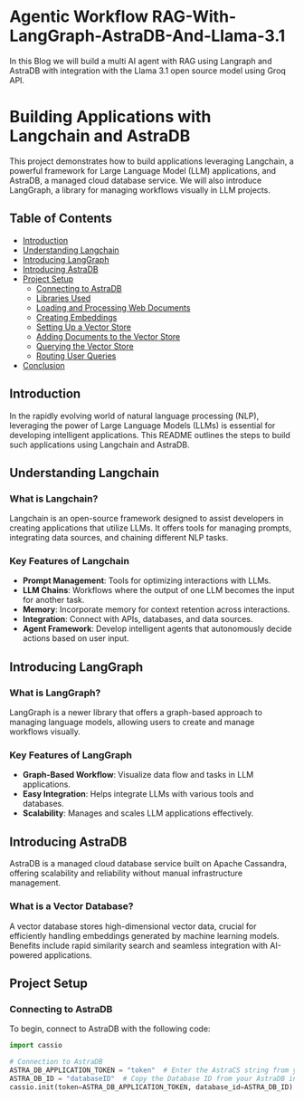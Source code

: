 # Agentic Workflow RAG-With-LangGraph-AstraDB-And-Llama-3.1
In this Blog we will build a multi AI agent with RAG using Langraph and AstraDB with integration with the Llama 3.1 open source model using Groq API. 
# Building Applications with Langchain and AstraDB

This project demonstrates how to build applications leveraging Langchain, a powerful framework for Large Language Model (LLM) applications, and AstraDB, a managed cloud database service. We will also introduce LangGraph, a library for managing workflows visually in LLM projects.

## Table of Contents

- [Introduction](#introduction)
- [Understanding Langchain](#understanding-langchain)
- [Introducing LangGraph](#introducing-langgraph)
- [Introducing AstraDB](#introducing-astraDB)
- [Project Setup](#project-setup)
  - [Connecting to AstraDB](#connecting-to-astraDB)
  - [Libraries Used](#libraries-used)
  - [Loading and Processing Web Documents](#loading-and-processing-web-documents)
  - [Creating Embeddings](#creating-embeddings)
  - [Setting Up a Vector Store](#setting-up-a-vector-store)
  - [Adding Documents to the Vector Store](#adding-documents-to-the-vector-store)
  - [Querying the Vector Store](#querying-the-vector-store)
  - [Routing User Queries](#routing-user-queries)
- [Conclusion](#conclusion)

## Introduction

In the rapidly evolving world of natural language processing (NLP), leveraging the power of Large Language Models (LLMs) is essential for developing intelligent applications. This README outlines the steps to build such applications using Langchain and AstraDB.

## Understanding Langchain

### What is Langchain?

Langchain is an open-source framework designed to assist developers in creating applications that utilize LLMs. It offers tools for managing prompts, integrating data sources, and chaining different NLP tasks.

### Key Features of Langchain

- **Prompt Management**: Tools for optimizing interactions with LLMs.
- **LLM Chains**: Workflows where the output of one LLM becomes the input for another task.
- **Memory**: Incorporate memory for context retention across interactions.
- **Integration**: Connect with APIs, databases, and data sources.
- **Agent Framework**: Develop intelligent agents that autonomously decide actions based on user input.

## Introducing LangGraph

### What is LangGraph?

LangGraph is a newer library that offers a graph-based approach to managing language models, allowing users to create and manage workflows visually.

### Key Features of LangGraph

- **Graph-Based Workflow**: Visualize data flow and tasks in LLM applications.
- **Easy Integration**: Helps integrate LLMs with various tools and databases.
- **Scalability**: Manages and scales LLM applications effectively.

## Introducing AstraDB

AstraDB is a managed cloud database service built on Apache Cassandra, offering scalability and reliability without manual infrastructure management.

### What is a Vector Database?

A vector database stores high-dimensional vector data, crucial for efficiently handling embeddings generated by machine learning models. Benefits include rapid similarity search and seamless integration with AI-powered applications.

## Project Setup

### Connecting to AstraDB

To begin, connect to AstraDB with the following code:

```python
import cassio

# Connection to AstraDB
ASTRA_DB_APPLICATION_TOKEN = "token"  # Enter the AstraCS string from your Token JSON file
ASTRA_DB_ID = "databaseID"  # Copy the Database ID from your AstraDB instance
cassio.init(token=ASTRA_DB_APPLICATION_TOKEN, database_id=ASTRA_DB_ID)

